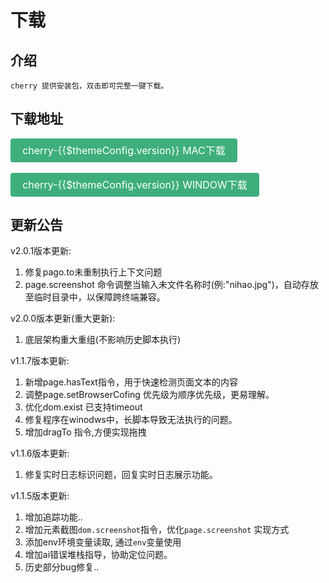 # 下载

## 介绍
    cherry 提供安装包，双击即可完整一键下载。
## 下载地址
 <a style="display: inline-block; font-size: 1rem; color: rgb(255, 255, 255); background-color: rgb(62, 175, 124); padding: 0.4rem 1.2rem; border-radius: 4px; transition: background-color 0.1s ease 0s;:box-sizing: border-box; border-bottom: 1px solid rgb(56, 157, 112);" :href="'https://storage.jd.com/assert/cherry-' + $themeConfig.version + '.dmg'">cherry-{{$themeConfig.version}} MAC下载</a>

 <a style="margin-top:0.2rem;display: inline-block; font-size: 1rem; color: rgb(255, 255, 255); background-color: rgb(62, 175, 124); padding: 0.4rem 1.2rem; border-radius: 4px; transition: background-color 0.1s ease 0s; box-sizing: border-box; border-bottom: 1px solid rgb(56, 157, 112);" :href='"https://storage.jd.com/assert/cherrySetup-" + $themeConfig.version + ".exe"'>cherry-{{$themeConfig.version}} WINDOW下载</a>


## 更新公告

v2.0.1版本更新:
1. 修复pago.to未重制执行上下文问题
2. page.screenshot 命令调整当输入未文件名称时(例:"nihao.jpg")，自动存放至临时目录中，以保障跨终端兼容。


v2.0.0版本更新(重大更新):
1. 底层架构重大重组(不影响历史脚本执行)

v1.1.7版本更新:

1. 新增page.hasText指令，用于快速检测页面文本的内容
2. 调整page.setBrowserCofing 优先级为顺序优先级，更易理解。
3. 优化dom.exist 已支持timeout
4. 修复程序在winodws中，长脚本导致无法执行的问题。
5. 增加dragTo 指令,方便实现拖拽

v1.1.6版本更新:
1. 修复实时日志标识问题，回复实时日志展示功能。

v1.1.5版本更新:

1. 增加追踪功能..
2. 增加元素截图`dom.screenshot`指令，优化`page.screenshot` 实现方式
3. 添加env环境变量读取, 通过`env`变量使用
4. 增加ai错误堆栈指导，协助定位问题。
5. 历史部分bug修复..
